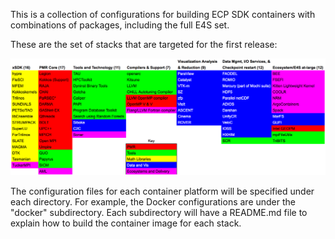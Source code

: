 This is a collection of configurations for building ECP SDK
containers with combinations of packages, including the full
E4S set.

These are the set of stacks that are targeted for the first release:

![SDK definitions](figures/SDKdefinition1.png)

The configuration files for each container platform will be specified under each directory.  For example, the Docker configurations are under the "docker" subdirectory.  Each subdirectory will have a README.md file to explain how to build the container image for each stack.